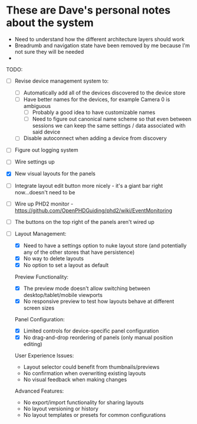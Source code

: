 # These are Dave's personal notes about the system

- Need to understand how the different architecture layers should work
- Breadrumb and navigation state have been removed by me because I'm not sure they will be needed
-

TODO:

- [ ] Revise device management system to:
  - [ ] Automatically add all of the devices discovered to the device store
  - [ ] Have better names for the devices, for example Camera 0 is ambiguous
    - [ ] Probably a good idea to have customizable names
    - [ ] Need to figure out canonical name scheme so that even between sessions we can keep the same settings / data associated with said device
  - [ ] Disable autoconnect when adding a device from discovery
- [ ] Figure out logging system
- [ ] Wire settings up
- [x] New visual layouts for the panels
- [ ] Integrate layout edit button more nicely - it's a giant bar right now...doesn't need to be
- [ ] Wire up PHD2 monitor - https://github.com/OpenPHDGuiding/phd2/wiki/EventMonitoring
- [ ] The buttons on the top right of the panels aren't wired up

- [ ] Layout Management:

  - [x] Need to have a settings option to nuke layout store (and potentially any of the other stores that have persistence)
  - [x] No way to delete layouts
  - [x] No option to set a layout as default

  Preview Functionality:

  - [x] The preview mode doesn't allow switching between desktop/tablet/mobile viewports
  - [x] No responsive preview to test how layouts behave at different screen sizes

  Panel Configuration:

  - [x] Limited controls for device-specific panel configuration
  - [x] No drag-and-drop reordering of panels (only manual position editing)

  User Experience Issues:

  - Layout selector could benefit from thumbnails/previews
  - No confirmation when overwriting existing layouts
  - No visual feedback when making changes

  Advanced Features:

  - No export/import functionality for sharing layouts
  - No layout versioning or history
  - No layout templates or presets for common configurations
